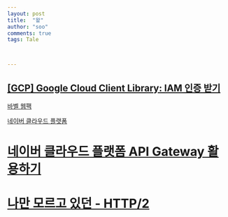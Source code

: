```yaml
---
layout: post
title:  "왈"
author: "soo"
comments: true
tags: Tale



---
```




## [[GCP] Google Cloud Client Library: IAM 인증 받기](https://ooeunz.tistory.com/60?category=816211)



[바벨 웹팩](https://ooeunz.tistory.com/133?category=876514)

[네이버 클라우드 플랫폼](https://medium.com/naver-cloud-platform)







# [네이버 클라우드 플랫폼 API Gateway 활용하기](https://medium.com/naver-cloud-platform/%EB%84%A4%EC%9D%B4%EB%B2%84-%ED%81%B4%EB%9D%BC%EC%9A%B0%EB%93%9C-%ED%94%8C%EB%9E%AB%ED%8F%BC-api-gateway-%ED%99%9C%EC%9A%A9%ED%95%98%EA%B8%B0-33ae907e6d92)

# [나만 모르고 있던 - HTTP/2](https://www.popit.kr/%EB%82%98%EB%A7%8C-%EB%AA%A8%EB%A5%B4%EA%B3%A0-%EC%9E%88%EB%8D%98-http2/)